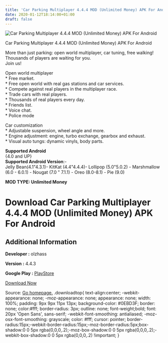 ```yaml
---
title: 'Car Parking Multiplayer 4.4.4 MOD (Unlimited Money) APK For Android'
date: 2020-01-12T18:14:00+01:00
draft: false
---
```


![Car Parking Multiplayer 4.4.4 MOD (Unlimited Money) APK For Android](https://i0.wp.com/apkhome.net/wp-content/uploads/2020/01/Car-Parking-Multiplayer-4.4.4-MOD-Unlimited-Money.png "Car Parking Multiplayer 4.4.4 MOD (Unlimited Money) APK For Android")

  

Car Parking Multiplayer 4.4.4 MOD (Unlimited Money) APK For Android

More than just parking: open world multiplayer, car tuning, free walking!  
Thousands of players are waiting for you.  
Join us!

Open world multiplayer  
\* Free market.  
\* Free open world with real gas stations and car services.  
\* Compete against real players in the multiplayer race.  
\* Trade cars with real players.  
\* Thousands of real players every day.  
\* Friends list.  
\* Voice chat.  
\* Police mode

Car customization  
\* Adjustable suspension, wheel angle and more.  
\* Engine adjustment: engine, turbo exchange, gearbox and exhaust.  
\* Visual auto tungs: dynamic vinyls, body parts.

**Supported Android**  
{4.0 and UP}  
**Supported Android Version**:-  
Jelly Bean(4.1"4.3.1)- KitKat (4.4"4.4.4)- Lollipop (5.0"5.0.2) - Marshmallow (6.0 - 6.0.1) - Nougat (7.0 " 7.1.1) - Oreo (8.0-8.1) - Pie (9.0)

**MOD TYPE: Unlimited Money**

Download Car Parking Multiplayer 4.4.4 MOD (Unlimited Money) APK For Android
============================================================================

Additional Information
----------------------

**Developer :** olzhass

**Version :** 4.4.3

**Google Play :** [PlayStore](https://play.google.com/store/apps/details?id=com.olzhas.carparking.multyplayer)

  

[Download Now](https://store4app.co/post/car-parking-multiplayer-4-4-4-mod-unlimited-money-apk-for-android_1578848987)

  
Source: [Go homepage.](https://store4app.co/post/car-parking-multiplayer-4-4-4-mod-unlimited-money-apk-for-android_1578848987) .downloadtop{ text-align:center; -webkit-appearance: none; -moz-appearance: none; appearance: none; width: 100%; padding: 9px 9px 11px 13px; background-color: #0EBD3F; border: none; color:#fff; border-radius: 3px; outline: none; font-weight;bold; font: 20px 'Open Sans', sans-serif; -webkit-font-smoothing: antialiased; -moz-osx-font-smoothing: grayscale; color: #fff; cursor: pointer; border-radius:15px;-webkit-border-radius:15px;-moz-border-radius:5px;box-shadow:0 0 5px rgba(0,0,0,.2);-moz-box-shadow:0 0 5px rgba(0,0,0,.2);-webkit-box-shadow:0 0 5px rgba(0,0,0,.2) !important; }